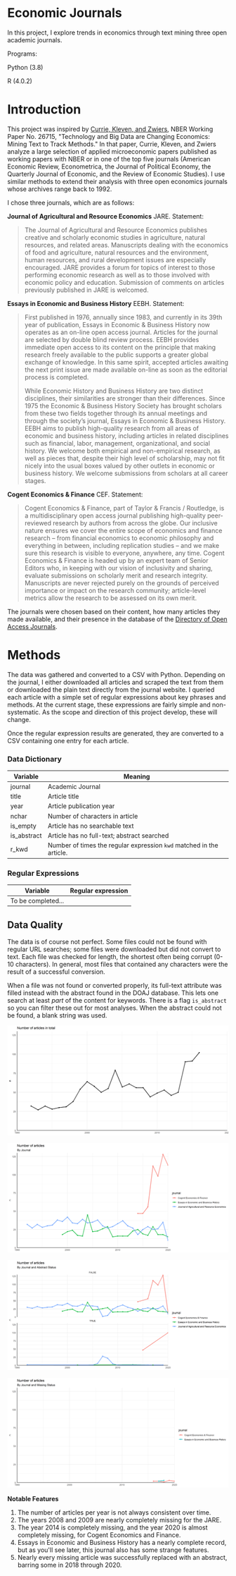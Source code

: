 # Economic Journals
In this project, I explore trends in economics through text mining three open academic journals.

Programs:

Python (3.8)

R (4.0.2)

# Introduction
This project was inspired by [Currie, Kleven, and Zwiers](http://www.nber.org/papers/w26715), NBER Working Paper No. 26715, "Technology and Big Data are Changing Economics: Mining Text to Track Methods." In that paper, Currie, Kleven, and Zwiers analyze a large selection of applied microeconomic papers published as working papers with NBER or in one of the top five journals (American Economic Review, Econometrica, the Journal of Political Economy, the Quarterly Journal of Economic, and the Review of Economic Studies). I use similar methods to extend their analysis with three open economics journals whose archives range back to 1992.

I chose three journals, which are as follows:

**Journal of Agricultural and Resource Economics** JARE. Statement:

>The Journal of Agricultural and Resource Economics publishes creative and scholarly economic studies in agriculture, natural resources, and related areas. Manuscripts dealing with the economics of food and agriculture, natural resources and the environment, human resources, and rural development issues are especially encouraged. JARE provides a forum for topics of interest to those performing economic research as well as to those involved with economic policy and education. Submission of comments on articles previously published in JARE is welcomed.

**Essays in Economic and Business History** EEBH. Statement:

>First published in 1976, annually since 1983, and currently in its 39th year of publication, Essays in Economic & Business History now operates as an on-line open access journal. Articles for the journal are selected by double blind review process. EEBH provides immediate open access to its content on the principle that making research freely available to the public supports a greater global exchange of knowledge. In this same spirit, accepted articles awaiting the next print issue are made available on-line as soon as the editorial process is completed.
>
>While Economic History and Business History are two distinct disciplines, their similarities are stronger than their differences. Since 1975 the Economic & Business History Society has brought scholars from these two fields together through its annual meetings and through the society’s journal, Essays in Economic & Business History. EEBH aims to publish high-quality research from all areas of economic and business history, including articles in related disciplines such as financial, labor, management, organizational, and social history. We welcome both empirical and non-empirical research, as well as pieces that, despite their high level of scholarship, may not fit nicely into the usual boxes valued by other outlets in economic or business history. We welcome submissions from scholars at all career stages.

**Cogent Economics & Finance** CEF. Statement:

>Cogent Economics & Finance, part of Taylor & Francis / Routledge, is a multidisciplinary open access journal publishing high-quality peer-reviewed research by authors from across the globe. Our inclusive nature ensures we cover the entire scope of economics and finance research – from financial economics to economic philosophy and everything in between, including replication studies – and we make sure this research is visible to everyone, anywhere, any time. Cogent Economics & Finance is headed up by an expert team of Senior Editors who, in keeping with our vision of inclusivity and sharing, evaluate submissions on scholarly merit and research integrity. Manuscripts are never rejected purely on the grounds of perceived importance or impact on the research community; article-level metrics allow the research to be assessed on its own merit.

The journals were chosen based on their content, how many articles they made available, and their presence in the database of the [Directory of Open Access Journals](https://doaj.org/).


# Methods
The data was gathered and converted to a CSV with Python. Depending on the journal, I either downloaded all articles and scraped the text from them or downloaded the plain text directly from the journal website. I queried each article with a simple set of regular expressions about key phrases and methods. At the current stage, these expressions are fairly simple and non-systematic. As the scope and direction of this project develop, these will change.

Once the regular expression results are generated, they are converted to a CSV containing one entry for each article.

### Data Dictionary
| Variable     | Meaning  |
|-------------|-----------|
| journal   | Academic Journal  |
| title       | Article title  |
| year        | Article publication year   |
| nchar       | Number of characters in article   |
| is_empty    | Article has no searchable text   |
| is_abstract | Article has no full-text; abstract searched  |
| r_kwd       | Number of times the regular expression `kwd` matched in the article.  |

### Regular Expressions
| Variable     | Regular expression  |
|-------------|-----------|
| To be completed... |   |

## Data Quality
The data is of course not perfect. Some files could not be found with regular URL searches; some files were downloaded but did not convert to text. Each file was checked for length, the shortest often being corrupt (0-10 characters). In general, most files that contained any characters were the result of a successful conversion.

When a file was not found or converted properly, its full-text attribute was filled instead with the abstract found in the DOAJ database. This lets one search at least _part_ of the content for keywords. There is a flag `is_abstract` so you can filter these out for most analyses. When the abstract could not be found, a blank string was used.

![allarticles](https://github.com/charlie-gallagher/economic_journal_analysis/blob/master/img/all_articles.png)

![Journalarticles](https://github.com/charlie-gallagher/economic_journal_analysis/blob/master/img/journal_articles.png)

![isabstract](https://github.com/charlie-gallagher/economic_journal_analysis/blob/master/img/is_abstract.png)

![isempty](https://github.com/charlie-gallagher/economic_journal_analysis/blob/master/img/is_empty.png)

**Notable Features**
1. The number of articles per year is not always consistent over time.
2. The years 2008 and 2009 are nearly completely missing for the JARE.
3. The year 2014 is completely missing, and the year 2020 is almost completely missing, for Cogent Economics and Finance.
4. Essays in Economic and Business History has a nearly complete record, but as you'll see later, this journal also has some strange features.
5. Nearly every missing article was successfully replaced with an abstract, barring some in 2018 through 2020.
